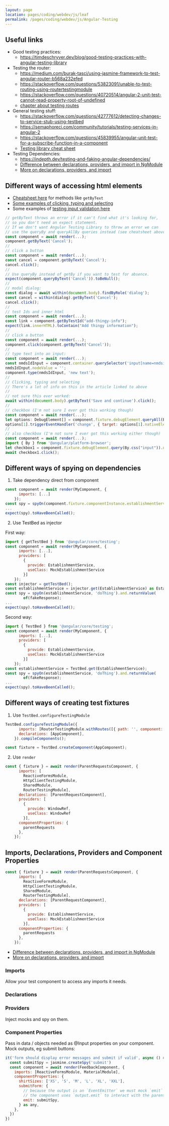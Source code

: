 ```yaml
---
layout: page
location: pages/coding/webdev/js/leaf
permalink: /pages/coding/webdev/js/Angular-Testing
---
```


## Useful links

- Good testing practices:
    - https://timdeschryver.dev/blog/good-testing-practices-with-angular-testing-library
- Testing the router:
    - https://medium.com/burak-tasci/using-jasmine-framework-to-test-angular-router-b568a232efed
    - https://stackoverflow.com/questions/53823091/unable-to-test-routing-using-routertestingmodule
    - https://stackoverflow.com/questions/40720514/angular-2-unit-test-cannot-read-property-root-of-undefined
    - [chapter about testing routes](https://livebook.manning.com/book/testing-angular-applications/chapter-7/)
- General testing stuff: 
    - https://stackoverflow.com/questions/42777612/detecting-changes-to-service-stub-using-testbed
    - https://semaphoreci.com/community/tutorials/testing-services-in-angular-2
    - https://stackoverflow.com/questions/45839955/angular-unit-test-for-a-subscribe-function-in-a-component
    - [Testing library cheat sheet](https://testing-library.com/docs/react-testing-library/cheatsheet)
- Testing Dependencies:
    - https://indepth.dev/testing-and-faking-angular-dependencies/
    - [Difference between declarations, providers, and import in NgModule](https://www.javapedia.net/Angular-basics/2191#:~:text=Difference%20between%20declarations%2C%20providers%2C%20and%20import%20in%20NgModule.,available%20in%20the%20current%20module.&text=Selectors%20of%20directives%2C%20components%20or,and%20values%20known%20to%20DI.)
    - [More on declarations, providers, and import](https://stackoverflow.com/questions/39062930/what-is-the-difference-between-declarations-providers-and-import-in-ngmodule)

## Different ways of accessing html elements

- [Cheatsheet here](https://testing-library.com/docs/react-testing-library/cheatsheet) for methods like `getByText`
- [Some examples of clicking, typing and selecting](https://timdeschryver.dev/blog/good-testing-practices-with-angular-testing-library#filling-in-input-fields)
- Some examples of [testing input validation here](https://timdeschryver.dev/blog/good-testing-practices-with-angular-testing-library#invalid-controls)

```js
// getByText throws an error if it can't find what it's looking for, 
// so you don't need an expect statement.
// If we don't want Angular Testing Library to throw an error we can 
// use the queryBy and queryAllBy queries instead (see cheatsheet above, and example below). 
const component = await render(...);
component.getByText('Cancel');
//
// click a button
const component = await render(...);
const cancel = component.getByText('Cancel');
cancel.click();
//
// Use queryBy instead of getBy if you want to test for absence.
expect(component.queryByText('Cancel')).toBeNull();
//
// modal dialog:
const dialog = await within(document.body).findByRole('dialog');
const cancel = within(dialog).getByText('Cancel');
cancel.click();
//
// test Ids and inner html
const component = await render(...);
const link = component.getByTestId("add-thingy-info");
expect(link.innerHTML).toContain("Add thingy information");
//
// click a button
const component = await render(...);
component.click(component.getByText('Cancel'));
//
// type text into an input:
const component = await render(...);
const nmdsIdInput = component.container.querySelector('input[name=nmdsid]') as HTMLElement;
nmdsIdInput.nodeValue = '';
component.type(nmdsIdInput, 'new text');
//
// Clicking, typing and selecting
// There's a lot of info on this in the article linked to above
//
// not sure this ever worked:
await within(document.body).getByText('Save and continue').click();
//
// checkbox (I'm not sure I ever got this working though)
const component = await render(...);
let options: DebugElement[] = component.fixture.debugElement.queryAll(By.css('input[type="radio"]'));
options[1].triggerEventHandler('change', { target: options[1].nativeElement });
// 
// also checkbox (I'm not sure I ever got this working either though)
const component = await render(...);
import { By } from '@angular/platform-browser';
let checkbox1 = component.fixture.debugElement.query(By.css("input")).nativeElement;
await checkbox1.click();
```

## Different ways of spying on dependencies

1. Take dependency direct from component
```js
const component = await render(MyComponent, {
      imports: [...]
    });
const spy = spyOn(component.fixture.componentInstance.establishmentService, 'doThing').and.callThrough();
...
expect(spy).toHaveBeenCalled();
```

2. Use TestBed as injector  

First way:
```js
import { getTestBed } from '@angular/core/testing';
const component = await render(MyComponent, {
      imports: [...],
      providers: [
        {
          provide: EstablishmentService,
          useClass: MockEstablishmentService
        }]
    });
const injector = getTestBed();
const establishmentService = injector.get(EstablishmentService) as EstablishmentService;
const spy = spyOn(establishmentService, 'doThing').and.returnValue(
        of(fakeResponse);
...
expect(spy).toHaveBeenCalled();
```

Second way:
```js
import { TestBed } from '@angular/core/testing';
const component = await render(MyComponent, {
      imports: [...],
      providers: [
        {
          provide: EstablishmentService,
          useClass: MockEstablishmentService
        }]
    });
const establishmentService = TestBed.get(EstablishmentService);
const spy = spyOn(establishmentService, 'doThing').and.returnValue(
        of(fakeResponse);
...
expect(spy).toHaveBeenCalled();
```

## Different ways of creating test fixtures

1. Use `TestBed.configureTestingModule`

```js
TestBed.configureTestingModule({
      imports: [RouterTestingModule.withRoutes([{ path: '', component: AppComponent }])],
      declarations: [AppComponent],
    }).compileComponents();

const fixture = TestBed.createComponent(AppComponent);
```

2. Use `render`
```js
const { fixture } = await render(ParentRequestsComponent, {
      imports: [
        ReactiveFormsModule,
        HttpClientTestingModule,
        SharedModule,
        RouterTestingModule],
      declarations: [ParentRequestComponent],
      providers: [
        {
          provide: WindowRef,
          useClass: WindowRef
        }],
      componentProperties: {
        parentRequests
      },
    });
```

## Imports, Declarations, Providers and Component Properties

```js
const { fixture } = await render(ParentRequestsComponent, {
      imports: [
        ReactiveFormsModule,
        HttpClientTestingModule,
        SharedModule,
        RouterTestingModule],
      declarations: [ParentRequestComponent],
      providers: [
        {
          provide: EstablishmentService,
          useClass: MockEstablishmentService
        }],
      componentProperties: {
        parentRequests
      },
    });
```

- [Difference between declarations, providers, and import in NgModule](https://www.javapedia.net/Angular-basics/2191#:~:text=Difference%20between%20declarations%2C%20providers%2C%20and%20import%20in%20NgModule.,available%20in%20the%20current%20module.&text=Selectors%20of%20directives%2C%20components%20or,and%20values%20known%20to%20DI.)
- [More on declarations, providers, and import](https://stackoverflow.com/questions/39062930/what-is-the-difference-between-declarations-providers-and-import-in-ngmodule)

### Imports

Allow your test component to access any imports it needs.

### Declarations

### Providers

Inject mocks and spy on them.

### Component Properties

Pass in data / objects needed as @Input properties on your component.
Mock outputs, eg submit buttons:
```js
it('form should display error messages and submit if valid', async () => {
  const submitSpy = jasmine.createSpy('submit')
  const component = await render(FeedbackComponent, {
    imports: [ReactiveFormsModule, MaterialModule],
    componentProperties: {
      shirtSizes: ['XS', 'S', 'M', 'L', 'XL', 'XXL'],
      submitForm: {
        // because the output is an `EventEmitter` we must mock `emit`
        // the component uses `output.emit` to interact with the parent component
        emit: submitSpy,
      } as any,
    },
  })
})
```